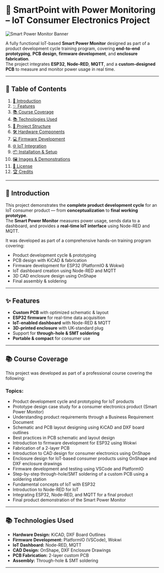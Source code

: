 # 🔌 SmartPoint with Power Monitoring – IoT Consumer Electronics Project

![Smart Power Monitor Banner](assets/banner.png)

A fully functional IoT-based **Smart Power Monitor** designed as part of a product development cycle training program, covering **end-to-end prototyping**, **PCB design**, **firmware development**, and **enclosure fabrication**.  
The project integrates **ESP32**, **Node-RED**, **MQTT**, and a **custom-designed PCB** to measure and monitor power usage in real time.

---

## 📜 Table of Contents
1. [📖 Introduction](#-introduction)
2. [✨ Features](#-features)
3. [📚 Course Coverage](#-course-coverage)
4. [📚 Technologies Used](#-technologies-used)
5. [📂 Project Structure](#-project-structure)
6. [🛠 Hardware Components](#-hardware-components)
7. [💻 Firmware Development](#-firmware-development)
8. [🌐 IoT Integration](#-iot-integration)
9. [📦 Installation & Setup](#-installation--setup)
10. [🖼 Images & Demonstrations](#-images--demonstrations)
11. [📄 License](#-license)
12. [🏆 Credits](#-credits)

---

## 📖 Introduction

This project demonstrates the **complete product development cycle** for an IoT consumer product — from **conceptualization** to **final working prototype**.  
The **Smart Power Monitor** measures power usage, sends data to a dashboard, and provides a **real-time IoT interface** using Node-RED and MQTT.

It was developed as part of a comprehensive hands-on training program covering:
- Product development cycle & prototyping
- PCB design with KiCAD & fabrication
- Firmware development for ESP32 (PlatformIO & Wokwi)
- IoT dashboard creation using Node-RED and MQTT
- 3D CAD enclosure design using OnShape
- Final assembly & soldering

---

## ✨ Features
- **Custom PCB** with optimized schematic & layout
- **ESP32 firmware** for real-time data acquisition
- **IoT-enabled dashboard** with Node-RED & MQTT
- **3D-printed enclosure** with UK-standard plug
- Support for **through-hole & SMT soldering**
- **Portable & compact** for consumer use

---

## 📚 Course Coverage
This project was developed as part of a professional course covering the following:

### Topics:
- Product development cycle and prototyping for IoT products
- Prototype design case study for a consumer electronics product (Smart Power Monitor)
- Understanding product requirements through a Business Requirement Document
- Schematic and PCB layout designing using KiCAD and DXF board outlines
- Best practices in PCB schematic and layout design
- Introduction to firmware development for ESP32 using Wokwi
- Fabrication of a 2-layer PCB
- Introduction to CAD design for consumer electronics using OnShape
- Enclosure design for IoT-based consumer products using OnShape and DXF enclosure drawings
- Firmware development and testing using VSCode and PlatformIO
- Step-by-step through-hole/SMT soldering of a custom PCB using a soldering station
- Fundamental concepts of IoT with ESP32
- Introduction to Node-RED for IoT
- Integrating ESP32, Node-RED, and MQTT for a final product
- Final product demonstration of the Smart Power Monitor

---

## 📚 Technologies Used
- **Hardware Design:** KiCAD, DXF Board Outlines
- **Firmware Development:** PlatformIO (VSCode), Wokwi
- **IoT Dashboard:** Node-RED, MQTT
- **CAD Design:** OnShape, DXF Enclosure Drawings
- **PCB Fabrication:** 2-layer custom PCB
- **Assembly:** Through-hole & SMT soldering

---


